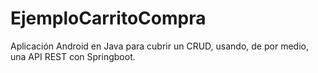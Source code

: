 # EjemploCarritoCompra
Aplicación Android en Java para cubrir un CRUD, usando, de por medio, una API REST con Springboot. 
